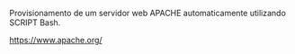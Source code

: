 Provisionamento de um servidor web APACHE automaticamente utilizando SCRIPT Bash.

https://www.apache.org/
